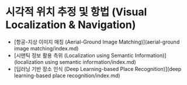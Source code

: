 # 시각적 위치 추정 및 항법 (Visual Localization & Navigation)

- [항공-지상 이미지 매칭 (Aerial-Ground Image Matching)](aerial-ground image matching/index.md)
- [시맨틱 정보 활용 측위 (Localization using Semantic Information)](localization using semantic information/index.md)
- [딥러닝 기반 장소 인식 (Deep Learning-based Place Recognition)](deep learning-based place recognition/index.md)

